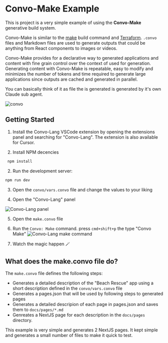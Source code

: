 # Convo-Make Example
This is project is a very simple example of using the **Convo-Make** generative build system.

Convo-Make is similar to the [make](https://en.wikipedia.org/wiki/Make_(software)) build command and
[Terraform](https://en.wikipedia.org/wiki/Terraform_(software)).
`.convo` files and Markdown files are used to generate outputs that could be anything from React
components to images or videos.

Convo-Make provides for a declarative way to generated applications and content with fine grain control
over the context of used for generation. Generating content with Convo-Make is repeatable, easy to
modify and minimizes the number of tokens and time required to generate large applications
since outputs are cached and generated in parallel.

You can basically think of it as file the is generated is generated by it's own Claude sub agent.

![convo](https://raw.githubusercontent.com/convo-lang/convo-lang/refs/heads/main/assets/convo-make-2.png)




## Getting Started

1. Install the Convo-Lang VSCode extension by opening the extensions panel and searching for
"Convo-Lang". The extension is also available for Cursor.

3. Install NPM decencies
``` bash
 npm install
```

2. Run the development server:

```bash
npm run dev
```

3. Open the `convo/vars.convo` file and change the values to your liking

4. Open the "Convo-Lang" panel

![Convo-Lang panel](https://raw.githubusercontent.com/convo-lang/convo-lang/refs/heads/main/assets/extension-panel.png)

5. Open the `make.convo` file

6. Run the `Convo: Make` command. press `cmd+shift+p` the type "Convo Make"
![Convo-Lang make command](https://raw.githubusercontent.com/convo-lang/convo-lang/refs/heads/main/assets/make-extension-cmd.png)

7. Watch the magic happen 🪄

## What does the make.convo file do?
The `make.convo` file defines the following steps:

- Generates a detailed description of the "Beach Rescue" app using a short description defined in the `convo/vars.convo` file
- Generates a pages.json that will be used by following steps to generated pages
- Generates a detailed descripion of each page in pages.json and saves them to `docs/pages/*.md`
- Genreates a NextJS page for each description in the `docs/pages` directory.


This example is very simple and generates 2 NextJS pages. It kept simple and generates a small number
 of files to make it quick to test.

